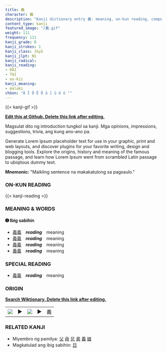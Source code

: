 ```yaml
---
title: 義
character: 義
description: "Kanji dictionary entry 義: meaning, on-kun reading, compounds, origin, related kanji"
content_type: kanji
featured_image: "/義.gif"
weight: 111
frequency: 111
kanji_grade: 0
kanji_strokes: 1
kanji_class: Jōyō
kanji_jlpt: N1
kanji_radical: 
kanji_reading: 
- DAI
- TAI
- oo-kii
kanji_meaning:
- malaki
chōon: "Ā Ī Ū Ē Ō ā ī ū ē ō ’"
---
```

[//]: # (Don't edit the line below. Kanji animated GIF code is automatically generated.)
{{< kanji-gif >}}

[//]: # (Edit below this line.)

**[Edit this at Github. Delete this link after editing.](https://github.com/tim0g/tim/tree/main/content/kanji/義/index.md)**

Magsulat dito ng introduction tungkol sa kanji. Mga opinions, impressions, suggestions, trivia, ang kung ano-ano pa.

Generate Lorem Ipsum placeholder text for use in your graphic, print and web layouts, and discover plugins for your favorite writing, design and blogging tools. Explore the origins, history and meaning of the famous passage, and learn how Lorem Ipsum went from scrambled Latin passage to ubiqitous dummy text.
 
**Mnemonic:** "Maikling sentence na makakatulong sa pagsaulo."

### ON-KUN READING

[//]: # (Don't edit the line below. ON-KUN READING code is automatically generated.)
{{< kanji-reading >}}

### MEANING & WORDS

#### ➊ **Ibig sabihin**
  - [義](../義)[義](../義)　***reading***　meaning
  - [義](../義)[義](../義)　***reading***　meaning
  - [義](../義)[義](../義)　***reading***　meaning
  - [義](../義)[義](../義)　***reading***　meaning

### SPECIAL READING
  - [義](../義)[義](../義)　***reading***　meaning

### ORIGIN

**[Search Wiktionary. Delete this link after editing.](https://wiktionary.org/wiki/義)**
<table class="kanji-table"><tr><td>
<img src="60px-義-bronze.svg.png">
</td><td>▶</td><td>
<img src="60px-義-oracle.svg.png">
</td><td>▶</td>
<td class="kanji-origin">義</td>
</tr></table>

### RELATED KANJI
- Miyembro ng pamilya: [父](../父) [母](../母) [兄](../兄) [弟](../弟) [義](../義) [娘](../娘)
- Magkatulad ang ibig sabihin: [日](../日)

